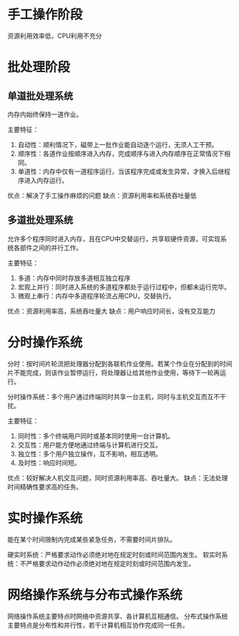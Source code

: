 
# 手工操作阶段
资源利用效率低，CPU利用不充分

# 批处理阶段

## 单道批处理系统

内存内始终保持一道作业。

主要特征：
1. 自动性：顺利情况下，磁带上一批作业能自动逐个运行，无须人工干预。
2. 顺序性：各道作业按顺序进入内存，完成顺序与进入内存顺序在正常情况下相同。
3. 单道性：内存中仅有一道程序运行，当该程序完成或发生异常，才换入后继程序进入内存运行。

优点：解决了手工操作麻烦的问题
缺点：资源利用率和系统吞吐量低

## 多道批处理系统

允许多个程序同时进入内存，且在CPU中交替运行，共享软硬件资源，可实现系统各部件之间的并行工作。

主要特征：
1. 多道：内存中同时存放多道相互独立程序
2. 宏观上并行：同时进入系统的多道程序都处于运行过程中，但都未运行完毕。
3. 微观上串行：内存中多道程序轮流占用CPU，交替执行。

优点：资源利用率高，系统吞吐量大
缺点：用户响应时间长，没有交互能力

# 分时操作系统

分时：按时间片轮流把处理器分配到各联机作业使用。若某个作业在分配到的时间片不能完成，则该作业暂停运行，将处理器让给其他作业使用，等待下一轮再运行。

分时操作系统：多个用户通过终端同时共享一台主机，同时与主机交互而互不干扰。

主要特征：
1. 同时性：多个终端用户同时或基本同时使用一台计算机。
2. 交互性：用户能方便地通过终端与计算机进行交互。
3. 独立性：多个用户独立操作，互不影响，相互透明。
4. 及时性：响应时间短。

优点：较好解决人机交互问题，同时资源利用率高、吞吐量大。
缺点：无法处理时间精确性要求高的任务。

# 实时操作系统

能在某个时间限制内完成某些紧急任务，不需要时间片排队。

硬实时系统：严格要求动作必须绝对地在规定时刻或时间范围内发生。
软实时系统：不严格要求动作动作必须绝对地在规定时刻或时间范围内发生。

# 网络操作系统与分布式操作系统

网络操作系统主要特点时网络中资源共享、各计算机互相通信。
分布式操作系统主要特点是分布性和并行性，若干计算机相互协作完成同一任务。

